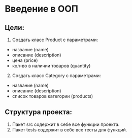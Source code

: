 # Введение в ООП

## Цели:
1. Создать класс Product с параметрами:
* название (name)
* описание (description)
* цена (price)
* кол-во в наличии товаров (quantity)
2. Создать класс Category с параметрами:
* название (name)
* описание (description)
* список товаров категории (products)


## Структура проекта:
1. Пакет src содержит в себе все функции проекта.
2. Пакет tests содержит в себе все тесты для функций.